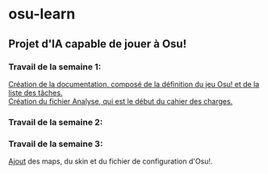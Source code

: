 # osu-learn  
## Projet d'IA capable de jouer à Osu!  


### Travail de la semaine 1:  
[Création de la documentation, composé de la définition du jeu Osu! et de la liste des tâches.](TravailParSemaine/semaine1/documentatation.odt)  
[Création du fichier Analyse, qui est le début du cahier des charges.](TravailParSemaine/semaine1/analyse.odt)


### Travail de la semaine 2:  

### Travail de la semaine 3:  
[Ajout](Config_Osu/config_Osu.me) des maps, du skin et du fichier de configuration d'Osu!.
